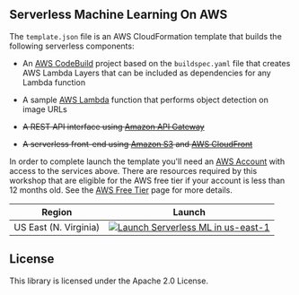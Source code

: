 ## Serverless Machine Learning On AWS

The ```template.json``` file is an AWS CloudFormation template that builds the following serverless components:

* An [AWS CodeBuild](https://aws.amazon.com/codebuild/) project based on the ```buildspec.yaml``` file that creates AWS Lambda Layers that can be included as dependencies for any Lambda function

* A sample [AWS Lambda](https://aws.amazon.com/lambda/) function that performs object detection on image URLs

* ~~A REST API interface using [Amazon API Gateway](https://aws.amazon.com/api-gateway/)~~

* ~~A serverless front-end using [Amazon S3](https://aws.amazon.com/s3/) and [AWS CloudFront](https://aws.amazon.com/cloudfront/)~~

In order to complete launch the template you'll need an [AWS Account](https://signin.aws.amazon.com/signin?redirect_uri=https%3A%2F%2Fportal.aws.amazon.com%2Fbilling%2Fsignup%2Fresume&client_id=signup) with access to the services above. There are resources required by this workshop that are eligible for the AWS free tier if your account is less than 12 months old. See the [AWS Free Tier](https://aws.amazon.com/free/) page for more details.

Region| Launch
------|-----
US East (N. Virginia) | [![Launch Serverless ML in us-east-1](imgs/cloudformation-launch-stack.png)](https://console.aws.amazon.com/cloudformation/home?region=us-east-1#/stacks/new?stackName=serverless-ml&templateURL=https://github.com/migurski/serverless-machine-learning-on-aws/raw/master/template.json)

## License

This library is licensed under the Apache 2.0 License. 
